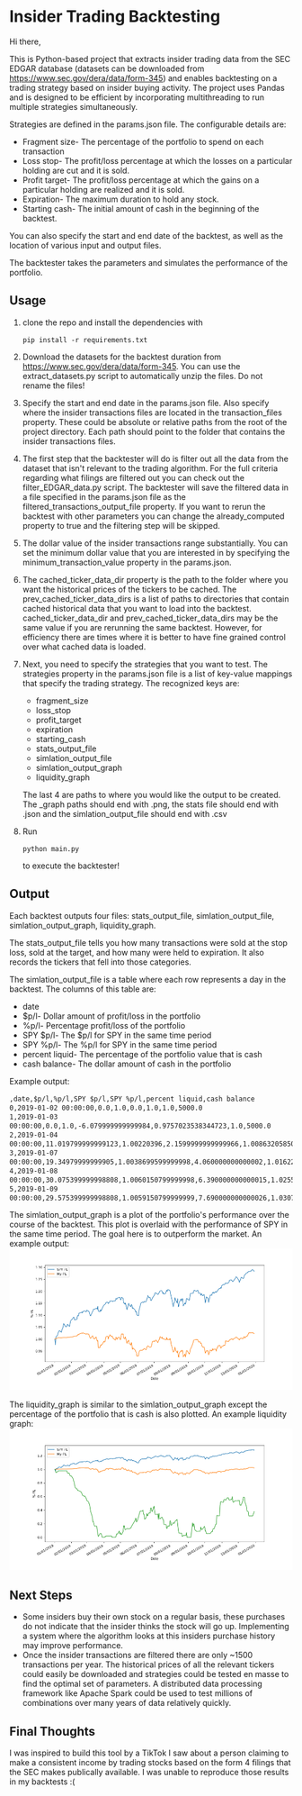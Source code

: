 # Insider Trading Backtesting

Hi there,

This is Python-based project that extracts insider trading data from the SEC EDGAR database (datasets can be downloaded from https://www.sec.gov/dera/data/form-345) and enables backtesting on a trading strategy based on insider buying activity. The project uses Pandas and is designed to be efficient by incorporating multithreading to run multiple strategies simultaneously.

Strategies are defined in the params.json file. The configurable details are:

- Fragment size- The percentage of the portfolio to spend on each transaction
- Loss stop- The profit/loss percentage at which the losses on a particular holding are cut and it is sold.
- Profit target- The profit/loss percentage at which the gains on a particular holding are realized and it is sold.
- Expiration- The maximum duration to hold any stock.
- Starting cash- The initial amount of cash in the beginning of the backtest.

You can also specify the start and end date of the backtest, as well as the location of various input and output files.

The backtester takes the parameters and simulates the performance of the portfolio. 

## Usage
1. clone the repo and install the dependencies with 
    ```
    pip install -r requirements.txt
    ```
2. Download the datasets for the backtest duration from https://www.sec.gov/dera/data/form-345. You can use the extract_datasets.py script to automatically unzip the files. Do not rename the files!
3. Specify the start and end date in the params.json file. Also specify where the insider transactions files are located in the transaction_files property. These could be  absolute or relative paths from the root of the project directory. Each path should point to the folder that contains the insider transactions files.
4. The first step that the backtester will do is filter out all the data from the dataset that isn't relevant to the trading algorithm. For the full criteria regarding what filings are filtered out you can check out the filter_EDGAR_data.py script. The backtester will save the filtered data in a file specified in the params.json file as the filtered_transactions_output_file property. If you want to rerun the backtest with other parameters you can change the already_computed property to true and the filtering step will be skipped.
5. The dollar value of the insider transactions range substantially. You can set the minimum dollar value that you are interested in by specifying the minimum_transaction_value property in the params.json.
6. The cached_ticker_data_dir property is the path to the folder where you want the historical prices of the tickers to be cached. The prev_cached_ticker_data_dirs is a list of paths to directories that contain cached historical data that you want to load into the backtest. cached_ticker_data_dir and prev_cached_ticker_data_dirs may be the same value if you are rerunning the same backtest. However, for efficiency there are times where it is better to have fine grained control over what cached data is loaded.
7. Next, you need to specify the strategies that you want to test. The strategies property in the params.json file is a list of key-value mappings that specify the trading strategy. The recognized keys are:
    - fragment_size
    - loss_stop
    - profit_target
    - expiration
    - starting_cash
    - stats_output_file
    - simlation_output_file
    - simlation_output_graph
    - liquidity_graph
    
    The last 4 are paths to where you would like the output to be created. The _graph paths should end with .png, the stats file should end with .json and the simlation_output_file should end with .csv
8. Run
    ```
    python main.py 
    ```
    to execute the backtester!


## Output
Each backtest outputs four files: stats_output_file, simlation_output_file, simlation_output_graph, liquidity_graph.

The stats_output_file tells you how many transactions were sold at the stop loss, sold at the target, and how many were held to expiration. It also records the tickers that fell into those categories.

The simlation_output_file is a table where each row represents a day in the backtest. The columns of this table are: 
- date
- $p/l- Dollar amount of profit/loss in the portfolio
- %p/l- Percentage profit/loss of the portfolio
- SPY $p/l- The $p/l for SPY in the same time period
- SPY %p/l- The %p/l for SPY in the same time period
- percent liquid- The percentage of the portfolio value that is cash
- cash balance- The dollar amount of cash in the portfolio

Example output:
```
,date,$p/l,%p/l,SPY $p/l,SPY %p/l,percent liquid,cash balance
0,2019-01-02 00:00:00,0.0,1.0,0.0,1.0,1.0,5000.0
1,2019-01-03 00:00:00,0.0,1.0,-6.079999999999984,0.9757023538344723,1.0,5000.0
2,2019-01-04 00:00:00,11.019799999999123,1.00220396,2.1599999999999966,1.0086320585061743,0.953580307146262,4778.409799999999
3,2019-01-07 00:00:00,19.34979999999905,1.0038699599999998,4.060000000000002,1.0162250729329017,0.9656329989195015,4846.849799999999
4,2019-01-08 00:00:00,30.075399999998808,1.0060150799999998,6.390000000000015,1.025536506414099,0.9790122430371522,4924.505399999999
5,2019-01-09 00:00:00,29.575399999998808,1.0059150799999999,7.690000000000026,1.0307317268113336,0.9791095685731246,4924.505399999999
``` 


The simlation_output_graph is a plot of the portfolio's performance over the course of the backtest. This plot is overlaid with the performance of SPY in the same time period. The goal here is to outperform the market. An example output:
![Simulation output graph example](./PortfolioProfit_2019E.png)

The liquidity_graph is similar to the simlation_output_graph except the percentage of the portfolio that is cash is also plotted. An example liquidity graph:
![Liquidity output graph example](./Liquidity_PercentE.png)



## Next Steps
- Some insiders buy their own stock on a regular basis, these purchases do not indicate that the insider thinks the stock will go up. Implementing a system where the algorithm looks at this insiders purchase history may improve performance. 
- Once the insider transactions are filtered there are only ~1500 transactions per year. The historical prices of all the relevant tickers could easily be downloaded and strategies could be tested en masse to find the optimal set of parameters. A distributed data processing framework like Apache Spark could be used to test millions of combinations over many years of data relatively quickly.


## Final Thoughts
I was inspired to build this tool by a TikTok I saw about a person claiming to make a consistent income by trading stocks based on the form 4 filings that the SEC makes publically available. I was unable to reproduce those results in my backtests :( 
    


